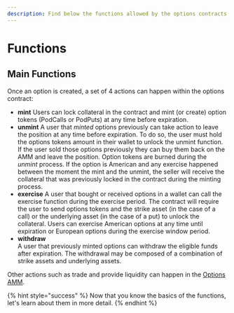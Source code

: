 ```yaml
---
description: Find below the functions allowed by the options contracts.
---
```


# Functions

## Main Functions

Once an option is created, a set of 4 actions can happen within the options contract:

* **mint** Users can lock collateral in the contract and mint \(or create\) option tokens \(PodCalls or PodPuts\) at any time before expiration.
* **unmint** A user that _minted_ options previously can take action to leave the position at any time before expiration. To do so, the user must hold the options tokens amount in their wallet to unlock the unmint function. If the user sold those options previously they can buy them back on the AMM and leave the position. Option tokens are burned during the _unmint_ process. If the option is American and any exercise happened between the moment the mint and the unmint, the seller will receive the collateral that was previously locked in the contract during the minting process. 
* **exercise** A user that bought or received options in a wallet can call the exercise function during the exercise period. The contract will require the user to send options tokens and the strike asset \(in the case of a call\) or the underlying asset \(in the case of a put\) to unlock the collateral. Users can exercise American options at any time until expiration or European options during the exercise window period.
* **withdraw**  
  A user that previously minted options can withdraw the eligible funds after expiration. The withdrawal may be composed of a combination of strike assets and underlying assets. 

 

Other actions such as trade and provide liquidity can happen in the [Options AMM](https://app.gitbook.com/@pods-finance-1/s/teste/~/drafts/-MUJTxilQ4CgSOs_VLiH/options-protocol-overview/podoptions/functions).

{% hint style="success" %}
Now that you know the basics of the functions, let's learn about them in more detail. 
{% endhint %}

